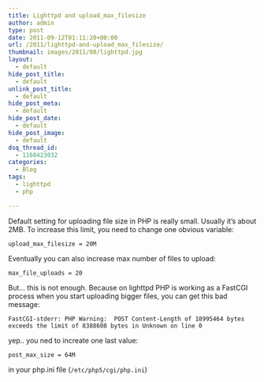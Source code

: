 ```yaml
---
title: Lighttpd and upload_max_filesize
author: admin
type: post
date: 2011-09-12T01:11:20+00:00
url: /2011/lighttpd-and-upload_max_filesize/
thumbnail: images/2011/08/lighttpd.jpg
layout:
  - default
hide_post_title:
  - default
unlink_post_title:
  - default
hide_post_meta:
  - default
hide_post_date:
  - default
hide_post_image:
  - default
dsq_thread_id:
  - 1160423032
categories:
  - Blog
tags:
  - lighttpd
  - php

---
```

Default setting for uploading file size in PHP is really small. Usually it&#8217;s about 2MB. To increase this limit, you need to change one obvious variable:

```
upload_max_filesize = 20M
```

Eventually you can also increase max number of files to upload:

```
max_file_uploads = 20
```

But&#8230; this is not enough. Because on lighttpd PHP is working as a FastCGI process when you start uploading bigger files, you can get this bad message:

```
FastCGI-stderr: PHP Warning:  POST Content-Length of 18995464 bytes exceeds the limit of 8388608 bytes in Unknown on line 0
```

yep.. you ned to increate one last value:

```
post_max_size = 64M
```

in your php.ini file (`/etc/php5/cgi/php.ini`)